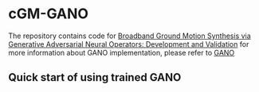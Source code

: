 # cGM-GANO
The repository contains code for [Broadband Ground Motion Synthesis via Generative Adversarial Neural Operators: Development and Validation](https://arxiv.org/abs/2309.03447)
for more information about GANO implementation, please refer to [GANO](https://github.com/neuraloperator/GANO)

## Quick start of using trained GANO
